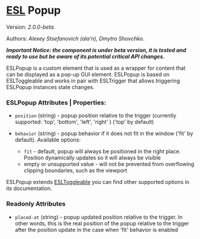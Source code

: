 # [ESL](../../../README.md) Popup

Version: *2.0.0-beta*.  

Authors: *Alexey Stsefanovich (ala'n), Dmytro Shovchko*.

***Important Notice: the component is under beta version, it is tested and ready to use but be aware of its potential critical API changes.***

<a name="intro"></a>

ESLPopup is a custom element that is used as a wrapper for content that can be displayed as a pop-up GUI element.
ESLPopup is based on ESLToggleable and works in pair with ESLTrigger that allows triggering ESLPopup instances state changes.

### ESLPopup Attributes | Properties:

- `position` (string) - popup position relative to the trigger (currently supported: 'top', 'bottom', 'left', 'right' ) ('top' by default)
  
- `behavior` (string) - popup behavior if it does not fit in the window ('fit' by default). Available options:
  - `fit` - default, popup will always be positioned in the right place. Position dynamically updates so it will always be visible
  - empty or unsupported value - will not be prevented from overflowing clipping boundaries, such as the viewport

ESLPopup extends [ESLToggleable](./../esl-toggleable/README.md) you can find other supported options in its documentation.

### Readonly Attributes

- `placed-at` (string) - popup updated position relative to the trigger. In other words, this is the real position of the popup relative to the trigger after the position update in the case when 'fit' behavior is enabled

